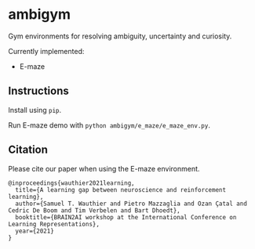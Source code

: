 # ambigym
Gym environments for resolving ambiguity, uncertainty and curiosity.

Currently implemented:
 - E-maze

## Instructions
Install using `pip`.

Run E-maze demo with `python ambigym/e_maze/e_maze_env.py`.

## Citation
Please cite our paper when using the E-maze environment.
```
@inproceedings{wauthier2021learning,
  title={A learning gap between neuroscience and reinforcement learning},
  author={Samuel T. Wauthier and Pietro Mazzaglia and Ozan Çatal and Cedric De Boom and Tim Verbelen and Bart Dhoedt},
  booktitle={BRAIN2AI workshop at the International Conference on Learning Representations},
  year={2021}
}
```
